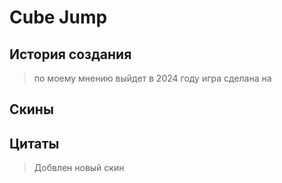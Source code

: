 # Cube Jump
## История создания
> по моему мнению выйдет в 2024 году
> игра сделана на 
## Скины

## Цитаты
> Добвлен новый скин

